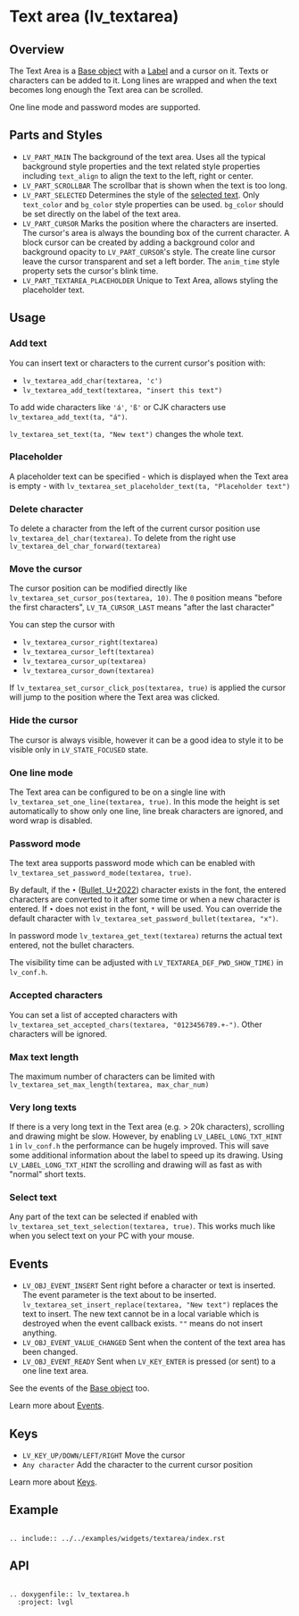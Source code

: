 # Text area (lv_textarea)

## Overview

The Text Area is a [Base object](widgets/obj) with a [Label](/widgets/label) and a cursor on it.
Texts or characters can be added to it.
Long lines are wrapped and when the text becomes long enough the Text area can be scrolled.

One line mode and password modes are supported.

## Parts and Styles
- `LV_PART_MAIN` The background of the text area. Uses all the typical background style properties and the text related style properties including `text_align` to align the text to the left, right or center.
- `LV_PART_SCROLLBAR` The scrollbar that is shown when the text is too long.
- `LV_PART_SELECTED` Determines the style of the [selected text](/widgets/label.html#text-selection). Only `text_color` and `bg_color` style properties can be used. `bg_color` should be set directly on the label of the text area.
- `LV_PART_CURSOR` Marks the position where the characters are inserted. The cursor's area is always the bounding box of the current character.
A block cursor can be created by adding a background color and background opacity to `LV_PART_CURSOR`'s style. The create line cursor leave the cursor transparent and set a left border.
The `anim_time` style property sets the cursor's blink time.
- `LV_PART_TEXTAREA_PLACEHOLDER` Unique to Text Area, allows styling the placeholder text.

## Usage

### Add text

You can insert text or characters to the current cursor's position with:

- `lv_textarea_add_char(textarea, 'c')`
- `lv_textarea_add_text(textarea, "insert this text")`

To add wide characters like `'á'`, `'ß'` or CJK characters use `lv_textarea_add_text(ta, "á")`.

`lv_textarea_set_text(ta, "New text")` changes the whole text.

### Placeholder

A placeholder text can be specified - which is displayed when the Text area is empty - with `lv_textarea_set_placeholder_text(ta, "Placeholder text")`

### Delete character

To delete a character from the left of the current cursor position use `lv_textarea_del_char(textarea)`.
To delete from the right use `lv_textarea_del_char_forward(textarea)`

### Move the cursor

The cursor position can be modified directly like `lv_textarea_set_cursor_pos(textarea, 10)`.
The `0` position means "before the first characters",
`LV_TA_CURSOR_LAST` means "after the last character"

You can step the cursor with
- `lv_textarea_cursor_right(textarea)`
- `lv_textarea_cursor_left(textarea)`
- `lv_textarea_cursor_up(textarea)`
- `lv_textarea_cursor_down(textarea)`

If `lv_textarea_set_cursor_click_pos(textarea, true)` is applied the cursor will jump to the position where the Text area was clicked.

### Hide the cursor
The cursor is always visible, however it can be a good idea to style it to be visible only in `LV_STATE_FOCUSED` state.

### One line mode
The Text area can be configured to be on a single line with `lv_textarea_set_one_line(textarea, true)`.
In this mode the height is set automatically to show only one line, line break characters are ignored, and word wrap is disabled.

### Password mode
The text area supports password mode which can be enabled with `lv_textarea_set_password_mode(textarea, true)`.

By default, if the `•` ([Bullet, U+2022](http://www.fileformat.info/info/unicode/char/2022/index.htm)) character exists in the font, the entered characters are converted to it after some time or when a new character is entered. If `•` does not exist in the font, `*` will be used. You can override the default character with `lv_textarea_set_password_bullet(textarea, "x")`.

In password mode `lv_textarea_get_text(textarea)` returns the actual text entered, not the bullet characters.

The visibility time can be adjusted with `LV_TEXTAREA_DEF_PWD_SHOW_TIME)` in `lv_conf.h`.

### Accepted characters
You can set a list of accepted characters with `lv_textarea_set_accepted_chars(textarea, "0123456789.+-")`.
Other characters will be ignored.

### Max text length
The maximum number of characters can be limited with `lv_textarea_set_max_length(textarea, max_char_num)`


### Very long texts
If there is a very long text in the Text area (e.g. > 20k characters), scrolling and drawing might be slow.
However, by enabling `LV_LABEL_LONG_TXT_HINT   1` in `lv_conf.h` the performance can be hugely improved.
This will save some additional information about the label to speed up its drawing.
Using `LV_LABEL_LONG_TXT_HINT` the scrolling and drawing will as fast as with "normal" short texts.

### Select text
Any part of the text can be selected if enabled with `lv_textarea_set_text_selection(textarea, true)`.
This works much like when you select text on your PC with your mouse.

## Events
- `LV_OBJ_EVENT_INSERT` Sent right before a character or text is inserted.
The event parameter is the text about to be inserted. `lv_textarea_set_insert_replace(textarea, "New text")` replaces the text to insert.
The new text cannot be in a local variable which is destroyed when the event callback exists. `""` means do not insert anything.
- `LV_OBJ_EVENT_VALUE_CHANGED` Sent when the content of the text area has been changed.
- `LV_OBJ_EVENT_READY` Sent when `LV_KEY_ENTER` is pressed (or sent) to a one line text area.

See the events of the [Base object](/widgets/obj) too.

Learn more about [Events](/overview/event).

## Keys
- `LV_KEY_UP/DOWN/LEFT/RIGHT` Move the cursor
- `Any character` Add the character to the current cursor position

Learn more about [Keys](/overview/indev).

## Example

```eval_rst

.. include:: ../../examples/widgets/textarea/index.rst

```

## API

```eval_rst

.. doxygenfile:: lv_textarea.h
  :project: lvgl

```
